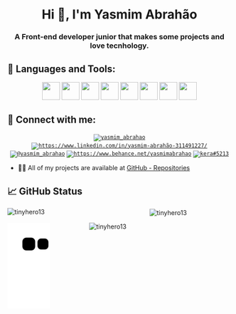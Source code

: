 <h1 align="center">Hi 👋, I'm Yasmim Abrahão</h1>
<h3 align="center">A Front-end developer junior that makes some projects and love tecnhology.</h3>

## 🔧 Languages and Tools:
<p align="center">
<code><img src="https://cdn.jsdelivr.net/gh/devicons/devicon/icons/html5/html5-original-wordmark.svg" height="40px" width="40px" /></code>
<code><img src="https://cdn.jsdelivr.net/gh/devicons/devicon/icons/css3/css3-original-wordmark.svg" height="40px" width="40px" /></code>
<code><img src="https://cdn.jsdelivr.net/gh/devicons/devicon/icons/javascript/javascript-original.svg" height="40px" width="40px" /></code>
<code><img src="https://cdn.jsdelivr.net/gh/devicons/devicon/icons/python/python-original-wordmark.svg" height="40px" width="40px" /></code>
<code><img src="https://cdn.jsdelivr.net/gh/devicons/devicon/icons/visualstudio/visualstudio-plain-wordmark.svg" height="40px" width="40px" /></code>
<code><img src="https://cdn.jsdelivr.net/gh/devicons/devicon/icons/linux/linux-original.svg" height="40px" width="40px" /></code>
<code><img src="https://cdn.jsdelivr.net/gh/devicons/devicon/icons/windows8/windows8-original.svg" height="40px" width="40px" /></code>
<code><img src="https://cdn.jsdelivr.net/gh/devicons/devicon/icons/mysql/mysql-original-wordmark.svg" height="40px" width="40px" /></code>
</p>

## 🔧 Connect with me:
<p align="center">
<code><a href="https://twitter.com/yasmim_abrahao" target="blank"><img align="center" src="https://raw.githubusercontent.com/rahuldkjain/github-profile-readme-generator/master/src/images/icons/Social/twitter.svg" alt="yasmim_abrahao" height="30" width="40" /></a></code>
<code><a href="https://linkedin.com/in/https://www.linkedin.com/in/yasmim-abrahão-311491227/" target="blank"><img align="center" src="https://raw.githubusercontent.com/rahuldkjain/github-profile-readme-generator/master/src/images/icons/Social/linked-in-alt.svg" alt="https://www.linkedin.com/in/yasmim-abrahão-311491227/" height="30" width="40" /></a></code>
<code><a href="https://instagram.com/@yasmim_abrahao" target="blank"><img align="center" src="https://raw.githubusercontent.com/rahuldkjain/github-profile-readme-generator/master/src/images/icons/Social/instagram.svg" alt="@yasmim_abrahao" height="30" width="40" /></a></code>
<code><a href="https://www.behance.net/https://www.behance.net/yasmimabrahao" target="blank"><img align="center" src="https://raw.githubusercontent.com/rahuldkjain/github-profile-readme-generator/master/src/images/icons/Social/behance.svg" alt="https://www.behance.net/yasmimabrahao" height="30" width="40" /></a></code>
<code><a href="https://discord.gg/kera#5213" target="blank"><img align="center" src="https://raw.githubusercontent.com/rahuldkjain/github-profile-readme-generator/master/src/images/icons/Social/discord.svg" alt="kera#5213" height="30" width="40" /></a></code>
</p>

- 👨‍💻 All of my projects are available at [GitHub - Repositories](https://github.com/TinyHero13?tab=repositories)

## 📈 GitHub Status
<p><img align="left" src="https://github-readme-stats.vercel.app/api/top-langs?username=tinyhero13&show_icons=true&locale=en&layout=compact" alt="tinyhero13" width="320px" /></p>

<p><img align="center" src="https://github-readme-stats.vercel.app/api?username=tinyhero13&show_icons=true&locale=en" alt="tinyhero13" width="320px" /></p>

<p><img align="right" src="https://github-readme-streak-stats.herokuapp.com/?user=tinyhero13&" alt="tinyhero13" width="320px" /></p>


![Snake animation](https://github.com/TinyHero13/TinyHero13/blob/output/github-contribution-grid-snake.svg)
